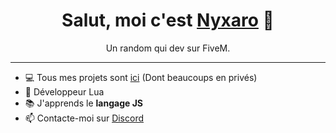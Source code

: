 <h1 align="center">Salut, moi c'est <a href="https://99vf.fr">Nyxaro</a> 👋</h1>
<p align="center">Un random qui dev sur FiveM.</p>

---
- 💻 Tous mes projets sont [ici](https://github.com/nyxaroo?tab=repositories) (Dont beaucoups en privés)
- 💬 Développeur Lua
- 📚 J'apprends le **langage JS**
- 📫 Contacte-moi sur [Discord](https://discord.gg/yZRYPdDDYC)
